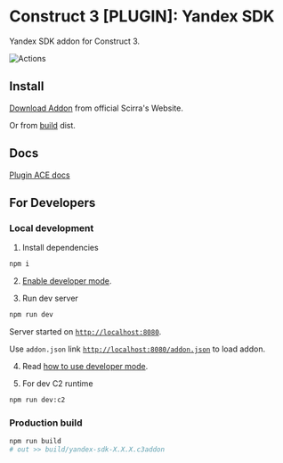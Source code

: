 # Construct 3 [PLUGIN]: Yandex SDK
Yandex SDK addon for Construct 3.

![Actions](https://sun9-53.userapi.com/c855532/v855532844/23ad55/Kzwxf42xxEg.jpg)

## Install

[Download Addon](https://www.construct.net/en/make-games/addons/398/yandex-sdk) from official Scirra's Website.

Or from [build](build/) dist.

## Docs

[Plugin ACE docs](docs.md)

## For Developers

### Local development

1. Install dependencies

```sh
npm i
```

2. [Enable developer mode](https://www.construct.net/en/make-games/manuals/addon-sdk/guide/enabling-developer-mode).

3. Run dev server
```sh
npm run dev
```

Server started on
[`http://localhost:8080`](http://localhost:8080).

Use `addon.json` link [`http://localhost:8080/addon.json`](http://localhost:8080/addon.json) to load addon.

4. Read [how to use developer mode](https://www.construct.net/en/make-games/manuals/addon-sdk/guide/using-developer-mode).

5. For dev C2 runtime

```sh
npm run dev:c2
```

### Production build

```sh
npm run build
# out >> build/yandex-sdk-X.X.X.c3addon
```
